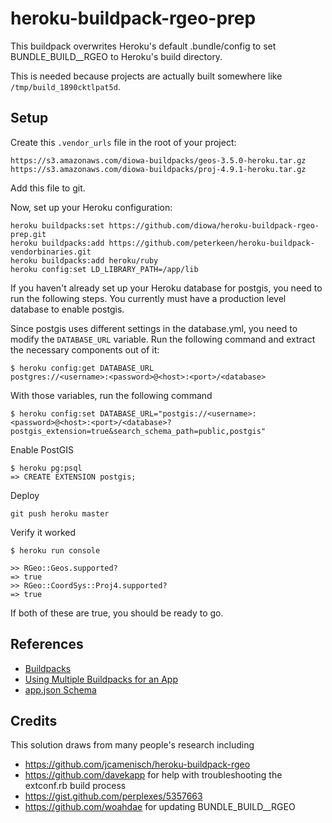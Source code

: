 # heroku-buildpack-rgeo-prep

This buildpack overwrites Heroku's default .bundle/config to set BUNDLE_BUILD__RGEO to Heroku's build directory.

This is needed because projects are actually built somewhere like `/tmp/build_1890cktlpat5d`.

## Setup

Create this `.vendor_urls` file in the root of your project:

    https://s3.amazonaws.com/diowa-buildpacks/geos-3.5.0-heroku.tar.gz
    https://s3.amazonaws.com/diowa-buildpacks/proj-4.9.1-heroku.tar.gz

Add this file to git.

Now, set up your Heroku configuration:

    heroku buildpacks:set https://github.com/diowa/heroku-buildpack-rgeo-prep.git
    heroku buildpacks:add https://github.com/peterkeen/heroku-buildpack-vendorbinaries.git
    heroku buildpacks:add heroku/ruby
    heroku config:set LD_LIBRARY_PATH=/app/lib

If you haven't already set up your Heroku database for postgis, you need to run the following steps. You currently must have a production level database to enable postgis.

Since postgis uses different settings in the database.yml, you need to modify the `DATABASE_URL` variable. Run the following command and extract the necessary components out of it:

    $ heroku config:get DATABASE_URL
    postgres://<username>:<password>@<host>:<port>/<database>

With those variables, run the following command

    $ heroku config:set DATABASE_URL="postgis://<username>:<password>@<host>:<port>/<database>?postgis_extension=true&search_schema_path=public,postgis"

Enable PostGIS

    $ heroku pg:psql
    => CREATE EXTENSION postgis;

Deploy

    git push heroku master

Verify it worked

    $ heroku run console

    >> RGeo::Geos.supported?
    => true
    >> RGeo::CoordSys::Proj4.supported?
    => true

If both of these are true, you should be ready to go.

## References

* [Buildpacks](https://devcenter.heroku.com/articles/buildpacks)
* [Using Multiple Buildpacks for an App](https://devcenter.heroku.com/articles/using-multiple-buildpacks-for-an-app)
* [app.json Schema](https://devcenter.heroku.com/articles/app-json-schema#buildpacks)

## Credits

This solution draws from many people's research including

* https://github.com/jcamenisch/heroku-buildpack-rgeo
* https://github.com/davekapp for help with troubleshooting the extconf.rb build process
* https://gist.github.com/perplexes/5357663
* https://github.com/woahdae for updating BUNDLE_BUILD__RGEO
